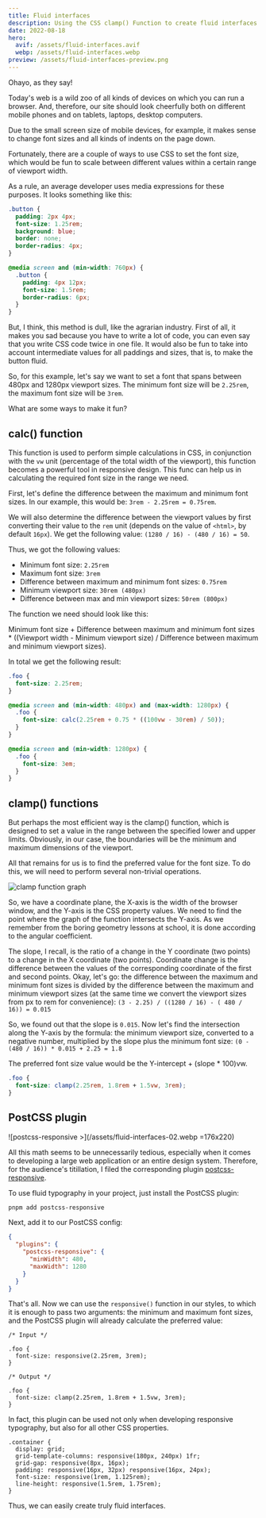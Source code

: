 ```yaml
---
title: Fluid interfaces
description: Using the CSS сlamp() Function to create fluid interfaces
date: 2022-08-18
hero:
  avif: /assets/fluid-interfaces.avif
  webp: /assets/fluid-interfaces.webp
preview: /assets/fluid-interfaces-preview.png
---
```


Ohayo, as they say!

Today's web is a wild zoo of all kinds of devices on which you can run a browser. And, therefore, our site should look cheerfully both on different mobile phones and on tablets, laptops, desktop computers.

Due to the small screen size of mobile devices, for example, it makes sense to change font sizes and all kinds of indents on the page down.

Fortunately, there are a couple of ways to use CSS to set the font size, which would be fun to scale between different values ​​​​within a certain range of viewport width.

As a rule, an average developer uses media expressions for these purposes. It looks something like this:

```css
.button {
  padding: 2px 4px;
  font-size: 1.25rem;
  background: blue;
  border: none;
  border-radius: 4px;
}

@media screen and (min-width: 760px) {
  .button {
    padding: 4px 12px;
    font-size: 1.5rem;
    border-radius: 6px;
  }
}
```

But, I think, this method is dull, like the agrarian industry. First of all, it makes you sad because you have to write a lot of code, you can even say that you write CSS code twice in one file. It would also be fun to take into account intermediate values ​​for all paddings and sizes, that is, to make the button fluid.

So, for this example, let's say we want to set a font that spans between 480px and 1280px viewport sizes. The minimum font size will be `2.25rem`, the maximum font size will be `3rem`.

What are some ways to make it fun?

## calc() function

This function is used to perform simple calculations in CSS, in conjunction with the `vw` unit (percentage of the total width of the viewport), this function becomes a powerful tool in responsive design. This func can help us in calculating the required font size in the range we need.

First, let's define the difference between the maximum and minimum font sizes. In our example, this would be: `3rem - 2.25rem = 0.75rem`.

We will also determine the difference between the viewport values ​​by first converting their value to the `rem` unit (depends on the value of `<html>`, by default `16px`). We get the following value: `(1280 / 16) - (480 / 16) = 50`.

Thus, we got the following values:

- Minimum font size: `2.25rem`
- Maximum font size: `3rem`
- Difference between maximum and minimum font sizes: `0.75rem`
- Minimum viewport size: `30rem (480px)`
- Difference between max and min viewport sizes: `50rem (800px)`

The function we need should look like this:

Minimum font size + Difference between maximum and minimum font sizes \* ((Viewport width - Minimum viewport size) / Difference between maximum and minimum viewport sizes).

In total we get the following result:

```css
.foo {
  font-size: 2.25rem;
}

@media screen and (min-width: 480px) and (max-width: 1280px) {
  .foo {
    font-size: calc(2.25rem + 0.75 * ((100vw - 30rem) / 50));
  }
}

@media screen and (min-width: 1280px) {
  .foo {
    font-size: 3em;
  }
}
```

## clamp() functions

But perhaps the most efficient way is the clamp() function, which is designed to set a value in the range between the specified lower and upper limits. Obviously, in our case, the boundaries will be the minimum and maximum dimensions of the viewport.

All that remains for us is to find the preferred value for the font size. To do this, we will need to perform several non-trivial operations.

![clamp function graph](/assets/fluid-interfaces-01.webp)

So, we have a coordinate plane, the X-axis is the width of the browser window, and the Y-axis is the CSS property values. We need to find the point where the graph of the function intersects the Y-axis. As we remember from the boring geometry lessons at school, it is done according to the angular coefficient.

The slope, I recall, is the ratio of a change in the Y coordinate (two points) to a change in the X coordinate (two points). Coordinate change is the difference between the values ​​of the corresponding coordinate of the first and second points. Okay, let's go: the difference between the maximum and minimum font sizes is divided by the difference between the maximum and minimum viewport sizes (at the same time we convert the viewport sizes from px to rem for convenience): `(3 - 2.25) / ((1280 / 16) - ( 480 / 16)) = 0.015`

So, we found out that the slope is `0.015`. Now let's find the intersection along the Y-axis by the formula: the minimum viewport size, converted to a negative number, multiplied by the slope plus the minimum font size: `(0 - (480 / 16)) * 0.015 + 2.25 = 1.8`

The preferred font size value would be the Y-intercept + (slope \* 100)vw.

```css
.foo {
  font-size: clamp(2.25rem, 1.8rem + 1.5vw, 3rem);
}
```

## PostCSS plugin

![postcss-responsive >](/assets/fluid-interfaces-02.webp =176x220)

All this math seems to be unnecessarily tedious, especially when it comes to developing a large web application or an entire design system. Therefore, for the audience's titillation, I filed the corresponding plugin [postcss-responsive](https://github.com/azat-io/postcss-responsive).

To use fluid typography in your project, just install the PostCSS plugin:

```sh
pnpm add postcss-responsive
```

Next, add it to our PostCSS config:

```json
{
  "plugins": {
    "postcss-responsive": {
      "minWidth": 480,
      "maxWidth": 1280
    }
  }
}
```

That's all. Now we can use the `responsive()` function in our styles, to which it is enough to pass two arguments: the minimum and maximum font sizes, and the PostCSS plugin will already calculate the preferred value:

```postcss
/* Input */

.foo {
  font-size: responsive(2.25rem, 3rem);
}

/* Output */

.foo {
  font-size: clamp(2.25rem, 1.8rem + 1.5vw, 3rem);
}
```

In fact, this plugin can be used not only when developing responsive typography, but also for all other CSS properties.

```postcss
.container {
  display: grid;
  grid-template-columns: responsive(180px, 240px) 1fr;
  grid-gap: responsive(8px, 16px);
  padding: responsive(16px, 32px) responsive(16px, 24px);
  font-size: responsive(1rem, 1.125rem);
  line-height: responsive(1.5rem, 1.75rem);
}
```

Thus, we can easily create truly fluid interfaces.

